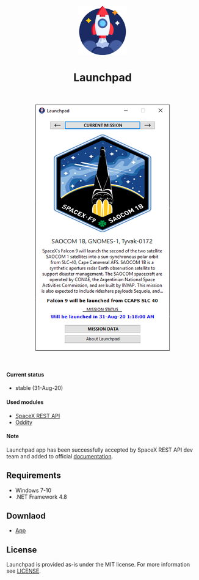 <div align="center">
    <p align="center">
	    <img src="icon.png?raw=true" />
    </p>
    <h1 align="center">Launchpad</h1>
    <h3 align="center"></h3>
</div>

<br/>

<p align="center">
	<img src="screenshot.png?raw=true" />
</p>

<br/>

#### Current status

* stable (31-Aug-20)

#### Used modules

* [SpaceX REST API](https://github.com/r-spacex/SpaceX-API)
* [Oddity](https://github.com/Tearth/Oddity)

#### Note

Launchpad app has been successfully accepted by SpaceX REST API dev team and added to official [documentation](https://github.com/r-spacex/SpaceX-API/blob/master/docs/apps.md).

## Requirements

* Windows 7-10
* .NET Framework 4.8

## Downlaod

* [App](https://github.com/skyffx/Launchpad/releases)

## License

Launchpad is provided as-is under the MIT license. For more information see [LICENSE](LICENSE).